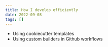 ```yaml
---
title: How I develop efficiently
date: 2022-09-08
tags: []
---
```


<!-- Guidance 
* Write your sentences on each new line: https://sive.rs/1s 
* Give credit to related blogs using: [Readbale name][1]
-->

* Using cookiecutter templates
* Using custom builders in Github workflows

<!-- References -->
[1]: <link> (Name of link)

<!-- Questions and comments - refer to IDs with QC prefix

1. What question?
2. Some comment
-->

